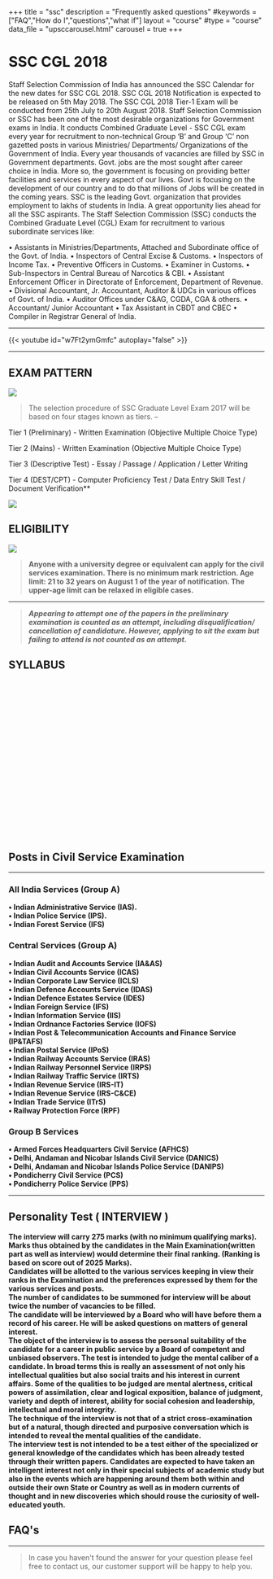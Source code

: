 +++
title = "ssc"
description = "Frequently asked questions"
#keywords = ["FAQ","How do I","questions","what if"]
layout = "course"
#type = "course"
data_file = "upsccarousel.html"
carousel = true
+++

# SSC CGL 2018
>
Staff Selection Commission of India has announced the SSC Calendar for the new dates for SSC CGL 2018. SSC CGL 2018 Notification is expected to be released on 5th May 2018. The SSC CGL 2018 Tier-1 Exam will be conducted from 25th July to 20th August 2018.
Staff Selection Commission or SSC has been one of the most desirable organizations for Government exams in India. It conducts Combined Graduate Level - SSC CGL exam every year for recruitment to non-technical Group ‘B’ and Group ‘C’ non gazetted posts in various Ministries/ Departments/ Organizations of the Government of India.
Every year thousands of vacancies are filled by SSC in Government departments. Govt. jobs are the most sought after career choice in India. More so, the government is focusing on providing better facilities and services in every aspect of our lives. Govt is focusing on the development of our country and to do that millions of Jobs will be created in the coming years. SSC is the leading Govt. organization that provides employment to lakhs of students in India. A great opportunity lies ahead for all the SSC aspirants.
The Staff Selection Commission (SSC) conducts the Combined Graduate Level (CGL) Exam for recruitment to various subordinate services like:  

• Assistants in Ministries/Departments, Attached and Subordinate office of the Govt. of India.
• Inspectors of Central Excise & Customs.
• Inspectors of Income Tax.
• Preventive Officers in Customs.
• Examiner in Customs.
• Sub-Inspectors in Central Bureau of Narcotics & CBI.
• Assistant Enforcement Officer in Directorate of Enforcement, Department of Revenue.
• Divisional Accountant, Jr. Accountant, Auditor & UDCs in various offices of Govt. of India.
• Auditor Offices under C&AG, CGDA, CGA & others.
• Accountant/ Junior Accountant
• Tax Assistant in CBDT and CBEC
• Compiler in Registrar General of India.

***




{{< youtube id="w7Ft2ymGmfc" autoplay="false" >}}

***

## EXAM PATTERN

<img src="/img/banners/pre exam pattern.jpg" style="max-width: 100%;"/>

>The selection procedure of SSC Graduate Level Exam 2017 will be based on four stages known as tiers. –

Tier 1 (Preliminary) - Written Examination (Objective Multiple Choice Type)

Tier 2 (Mains) - Written Examination (Objective Multiple Choice Type)

Tier 3 (Descriptive Test) - Essay / Passage / Application / Letter Writing

Tier 4 (DEST/CPT) - Computer Proficiency Test / Data Entry Skill Test / Document Verification**

<img src="/img/banners/mains exam pattern.jpg" style="max-width: 100%;"/>

## ELIGIBILITY

<img src="/img/banners/eligibility.png" style="max-width: 100%;"/>

> **Anyone with a university degree or equivalent can apply for the civil services examination. There is no minimum mark restriction. Age limit: 21 to 32 years on August 1 of the year of notification. The upper-age limit can be relaxed in eligible cases.**
***

> **_Appearing to attempt one of the papers in the preliminary examination is counted as an attempt, including disqualification/ cancellation of candidature. However, applying to sit the exam but failing to attend is not counted as an attempt._**

## SYLLABUS

<div class="container">
<div class="col-md-4" style="margin-left: -10px;margin-right: -10px;">
                    <a href="../upsc-prelims-syllabus"><div class="box-simple" style="background-repeat:  no-repeat;background-image: url('../img/upsc/prelims.jpg');background-size:  contain;min-height: 153px;">
                    </div></a>
</div>
<div class="col-md-4" style="margin-left: -10px;margin-right: -10px;">
                    <a href="../upsc-mains-syllabus"><div class="box-simple" style="background-repeat:  no-repeat;background-image: url('../img/upsc/mains.jpg');background-size:  contain;min-height: 153px;">
                    </div></a>
                    </div>
</div>



## Posts in  Civil Service Examination
---

### All India Services (Group A)  
>
**•	Indian Administrative Service (IAS).  
•	Indian Police Service (IPS).  
•	Indian Forest Service (IFS)**  

### Central Services (Group A)  
>
**•	Indian Audit and Accounts Service (IA&AS)  
•	Indian Civil Accounts Service (ICAS)  
•	Indian Corporate Law Service (ICLS)  
•	Indian Defence Accounts Service (IDAS)  
•	Indian Defence Estates Service (IDES)  
•	Indian Foreign Service (IFS)  
•	Indian Information Service (IIS)  
•	Indian Ordnance Factories Service (IOFS)  
•	Indian Post & Telecommunication Accounts and Finance Service (IP&TAFS)  
•	Indian Postal Service (IPoS)  
•	Indian Railway Accounts Service (IRAS)  
•	Indian Railway Personnel Service (IRPS)  
•	Indian Railway Traffic Service (IRTS)  
•	Indian Revenue Service (IRS-IT)  
•	Indian Revenue Service (IRS-C&CE)  
•	Indian Trade Service (ITrS)  
•	Railway Protection Force (RPF)**  

### Group B Services  
>
**•	Armed Forces Headquarters Civil Service (AFHCS)  
•	Delhi, Andaman and Nicobar Islands Civil Service (DANICS)  
•	Delhi, Andaman and Nicobar Islands Police Service (DANIPS)  
•	Pondicherry Civil Service (PCS)  
•	Pondicherry Police Service (PPS)**  

___


## Personality Test ( INTERVIEW )

>
**The interview will carry 275 marks (with no minimum qualifying marks). Marks thus obtained by the candidates in the Main Examination(written part as well as interview) would determine their final ranking. (Ranking is based on score out of 2025 Marks).  
Candidates will be allotted to the various services keeping in view their ranks in the Examination and the preferences expressed by them for the various services and posts.  
The number of candidates to be summoned for interview will be about twice the number of vacancies to be filled.  
The candidate will be interviewed by a Board who will have before them a record of his career. He will be asked questions on matters of general interest.  
The object of the interview is to assess the personal suitability of the candidate for a career in public service by a Board of competent and unbiased observers. The test is intended to judge the mental caliber of a candidate. In broad terms this is really an assessment of not only his intellectual qualities but also social traits and his interest in current affairs.
Some of the qualities to be judged are mental alertness, critical powers of assimilation, clear and logical exposition, balance of judgment, variety and depth of interest, ability for social cohesion and leadership, intellectual and moral integrity.  
The technique of the interview is not that of a strict cross-examination but of a natural, though directed and purposive conversation which is intended to reveal the mental qualities of the candidate.  
The interview test is not intended to be a test either of the specialized or general knowledge of the candidates which has been already tested through their written papers. Candidates are expected to have taken an intelligent interest not only in their special subjects of academic study but also in the events which are happening around them both within and outside their own State or Country as well as in modern currents of thought and in new discoveries which should rouse the curiosity of well-educated youth.**  

## FAQ's

---

> In case you haven't found the answer for your question please feel free to contact us, our customer support will be happy to help you.
